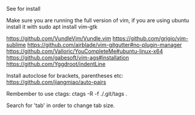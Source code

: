 See for install


Make sure you are running the full version of vim, if you are using ubuntu install it with 
sudo apt install vim-gtk

https://github.com/VundleVim/Vundle.vim
https://github.com/grigio/vim-sublime
https://github.com/airblade/vim-gitgutter#no-plugin-manager
https://github.com/Valloric/YouCompleteMe#ubuntu-linux-x64
https://github.com/gabesoft/vim-ags#installation
https://github.com/Yggdroot/indentLine

Install autoclose for brackets, parentheses etc:
https://github.com/jiangmiao/auto-pairs

Rembember to use ctags:
ctags -R -f ./.git/tags .


Search for 'tab' in order to change tab size.
